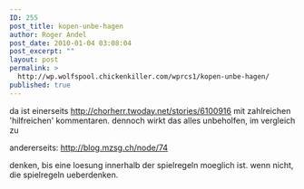 ```yaml
---
ID: 255
post_title: kopen-unbe-hagen
author: Roger Andel
post_date: 2010-01-04 03:08:04
post_excerpt: ""
layout: post
permalink: >
  http://wp.wolfspool.chickenkiller.com/wprcs1/kopen-unbe-hagen/
published: true
---
```

da ist einerseits <a title="lernen (Chorherr)" href="http://chorherr.twoday.net/stories/6100916">http://chorherr.twoday.net/stories/6100916</a> mit zahlreichen 'hilfreichen' kommentaren. dennoch wirkt das alles unbeholfen, im vergleich zu

andererseits: <a title="Gipfel Koma (Malik)" href="http://blog.mzsg.ch/node/74">http://blog.mzsg.ch/node/74</a>

denken, bis eine loesung innerhalb der spielregeln moeglich ist. wenn nicht, die spielregeln ueberdenken.